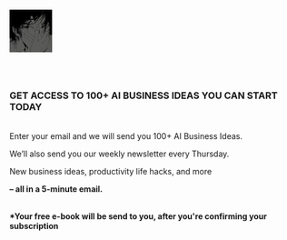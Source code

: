 # <img width="75" height="75" src="/gambar.jpg"> 
<br>
<h3><B>GET ACCESS TO 100+ AI BUSINESS IDEAS YOU CAN START TODAY</B></h3>
<br>
Enter your email and we will send you 100+ AI Business Ideas.



We’ll also send you our weekly newsletter every Thursday. 

 

New business ideas, productivity life hacks, and more 

<strong> – all in a 5-minute email. </strong>

<div id="custom-substack-embed"></div>


<script>
  window.CustomSubstackWidget = {
    substackUrl: "[substack url]",
    placeholder: "Enter Your Email Address",
    buttonText: "SUBSCRIBE",
    theme: "custom",
    colors: {
      primary: "#DBE705",
      input: "#FFFFFF",
      email: "#000000",
      text: "#000000",
    }
  };
</script>
<script src="https://substackapi.com/widget.js" async></script>
<br>
<strong>*Your free e-book will be send to you, after you're confirming your subscription</strong>

